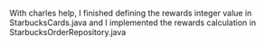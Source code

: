 With charles help, I finished defining the rewards integer value in StarbucksCards.java and I implemented the rewards calculation in StarbucksOrderRepository.java
